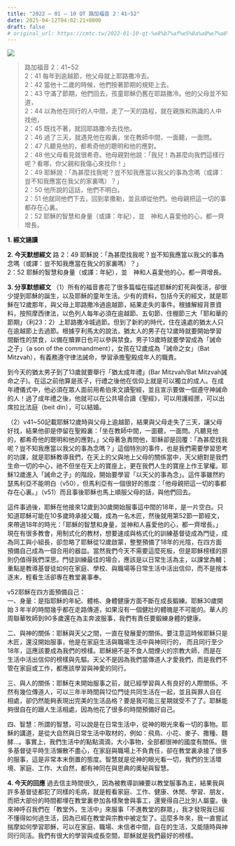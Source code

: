 ```yaml
---
title: "2022 – 01 – 10 QT 路加福音 2：41~52"
date: 2025-04-12T04:02:21+0800
draft: false
# original_url: https://cmtc.tw/2022-01-10-qt-%e8%b7%af%e5%8a%a0%e7%a6%8f%e9%9f%b3-2%ef%bc%9a4152
---
```


![](/images/qt.jpg)
> 路加福音 2：41\~52  
> 2：41 每年到逾越節，他父母就上耶路撒冷去。  
> 2：42 當他十二歲的時候，他們按著節期的規矩上去。  
> 2：43 守滿了節期，他們回去，孩童耶穌仍舊在耶路撒冷。他的父母並不知道，  
> 2：44 以為他在同行的人中間，走了一天的路程，就在親族和熟識的人中找他，  
> 2：45 既找不著，就回耶路撒冷去找他。  
> 2：46 過了三天，就遇見他在殿裏，坐在教師中間，一面聽，一面問。  
> 2：47 凡聽見他的，都希奇他的聰明和他的應對。  
> 2：48 他父母看見就很希奇。他母親對他說：「我兒！為甚麼向我們這樣行呢？看哪，你父親和我傷心來找你！」  
> 2：49 耶穌說：「為甚麼找我呢？豈不知我應當以我父的事為念嗎（或譯：豈不知我應當在我父的家裏嗎）？」  
> 2：50 他所說的這話，他們不明白。  
> 2：51 他就同他們下去，回到拿撒勒，並且順從他們。他母親把這一切的事都存在心裏。  
> 2：52 耶穌的智慧和身量（或譯：年紀），並　神和人喜愛他的心，都一齊增長。

**1. 經文誦讀**

**2.  今天默想經文**
路 2：49 耶穌說：「為甚麼找我呢？豈不知我應當以我父的事為念嗎（或譯：豈不知我應當在我父的家裏嗎）？」  
2：52 耶穌的智慧和身量（或譯：年紀），並　神和人喜愛他的心，都一齊增長。

**3. 分享默想經文**
（1）所有的福音書花了很多篇幅在描述耶穌的釘死與復活，卻很少提到耶穌的誕生，以及耶穌的童年生活。少有的資料，包括今天的經文，就是耶穌在12歲那年，與父母上耶路撒冷過逾越節，結果走失的事件。根據解經背景資料，按照摩西律法，以色列人每年必須在逾越節、五旬節、住棚節三大「耶和華的節期」（利23：2）上耶路撒冷城過節。但到了新約的時代，住在遠處的猶太人只在逾越節上去過節。根據亨利馬太的說法，猶太人的男子在12歲時就要開始學習間斷性的禁食，以備在贖罪日也可以參與禁食。男子13歲時就要學習成為「誡命之子」（a son of the commandment），女孩在12歲成為「誡命之女」（Bat Mitzvah），有義務遵守律法誡命，學習承擔聖殿成年人的職責。

到今天的猶太男子到了13歲就要舉行「猶太成年禮」(Bar Mitzvah/Bat Mitzvah誡命之子)。在這之前他算是孩子，行禮之後他在信仰上就是可以獨立的成人。在成年禮儀式中，他必須在眾人面前用希伯來文讀聖經，並且宣示要做一個遵守神誡命的人！過了成年禮之後，他就可以在公共場合讀《聖經》，可以用護經匣，可以出席拉比法庭（beit din），可以結婚。

（2）v41\~50記載耶穌12歲時與父母上逾越節，結果與父母走失了三天，讓父母好找，結果他卻是停留在聖殿裏：「坐在教師中間，一面聽，一面問。凡聽見他的，都希奇他的聰明和他的應對。」父母著急責問他，耶穌卻是回覆：「為甚麼找我呢？豈不知我應當以我父的事為念嗎？」這個特別的事件，也是我們需要學習思考的功課，就是耶穌教導我們，在天上的父與地上父母的關係當中，天父絕對是我們生命一切的中心，祂不但坐在天上的寶座上，更在我們人生的寶座上作王掌權。耶穌12歲進入「誡命之子」的階段，開始要學習「以天父的事為念」。這件事雖然約瑟馬利亞不能明白（v50），但馬利亞有一個很好的態度：「他母親把這一切的事都存在心裏。」（v51）而且事後耶穌也馬上順服父母的話，與他們回去。

這件事過後，耶穌在他接來12歲到30歲開始服事這中間的18年，是一片空白。只知道耶穌可能在10多歲時承接父職，成為一名木匠，然後就用第52節一節經文，來帶過18年的時光：「耶穌的智慧和身量，並神和人喜愛他的心，都一齊增長。」 現在有很多教會，用制式化的教材，想要速成與格式化的訓練基督徒成為門徒，成為同工與小組長，卻忽略了耶穌從12歲啟蒙，整整預備了18年的光陰，在四方面預備自己成為一個合用的器皿。當然我們今天不需要這麼死板，但是耶穌榜樣的原則仍值得我們深思。門徒訓練最佳的場合，應該是以日常生活為主，以課堂為輔；重點是教導基督徒如何在家庭、學校、與職場等日常生活中活出信仰，而不是捨本逐末，輕看生活卻專在教堂裏事奉。

v52耶穌在四方面預備自己：  
一、身量：是指耶穌的年紀、體格、身體健康方面不斷在成長鍛練。耶穌30歲開始３年半的時間幾乎都在走路傳道，如果沒有一個健壯的體魄是不可能的。華人的周聯華牧師到90多歲還在為主奔波服事，我們有責任要鍛練身體的健康。

二、與神的關係：耶穌與天父之間，一直在發展愛的關係。要注意這時候耶穌只是木匠，還沒開始服事，他是在家庭生活與職場生活中與神同行的， 而且同行至少18年，這應該要成為我們的榜樣。耶穌絕不是不食人間煙火的宗教大師，而是在生活中活出信仰的榜樣與先驅。天父不是因為我們當傳道人才愛我們，而是我們不管在家庭或工作，都應該學習與神愛的同行。

三、與人的關係：耶穌在未開始服事之前，就已經學習與人有良好的人際關係。不然有幾位傳道人，可以三年半時間與12位門徒共同生活在一起，並且與罪人自在相處，卻仍然能夠表現出完美的生活品格？要是我可能三星期就受不了了。耶穌能夠很自在的跟人生活相處，因為他花了很多的時間預備好自己。

四、智慧：所謂的智慧，可以說是在日常生活中，從神的眼光來看一切的事物。耶穌的講道，是從大自然與日常生活中取材的，例如：飛鳥、小花、麥子、撒種、麵酵…。事實上，我們生活中的點點滴滴，大小事物，全部都很神的國度有關係。很多基督徒平時生活懶散不盡心，在家庭與職場上不負責任，卻在教堂裏承接了很多的服事，這是非常本末倒置的態度。智慧就是從神的眼光看一切，我們的生活環境、家庭、工作、大自然，都有神同在與恩典的奧秘與智慧。

**4. 今天的回應**
過去信主時間很久，因為被教導訓練要以教堂服事為主，結果我與許多基督徒都犯了同樣的毛病，就是輕看家庭、工作、健康、休閒、學習、朋友，而把大部份的時間都埋在教堂裏參加各樣聚會與事工，還覺得自己比別人屬靈。後來神呼召我們在「教堂外，生活中」來服事「不進教堂的群眾」，我才發現我已經不懂得如何過生活，因為已經在教堂與宗教中被定型了。這麼多年來，我一直嘗試揣摩如何學習耶穌，可以在家庭、職場、未信者中間，自在的生活，又能隨時與神同行同活。我們有很大的學習與成長空間，耶穌就是我們最好的榜樣。
